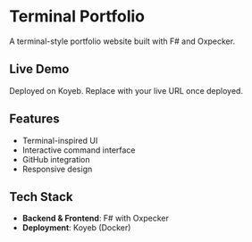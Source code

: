 # Terminal Portfolio

A terminal-style portfolio website built with F# and Oxpecker.

## Live Demo

Deployed on Koyeb. Replace with your live URL once deployed.

## Features

- Terminal-inspired UI
- Interactive command interface
- GitHub integration
- Responsive design

## Tech Stack

- **Backend & Frontend**: F# with Oxpecker
- **Deployment**: Koyeb (Docker)
